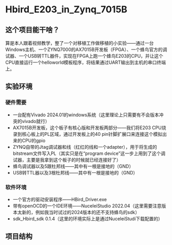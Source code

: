 # Hbird_E203_in_Zynq_7015B
## 这个项目能干啥？
算是本人跟着视频教学，整了一个对移植工作做移植的小实验——通过一台Windows主机、一个ZYNQ7000的AX7015B开发板（FPGA）、一个蜂鸟官方的调试器、一个USB转TTL器件，实现在FPGA上跑一个蜂鸟E203的CPU，并让这个CPU直接运行一个helloworld模板程序，将结果通过UART输出到主机的串口终端上。

## 实验环境
### 硬件需要
- 一台配有Vivado 2024.01的windows系统（这里理论上只需要有不会版本冲突的vivado就行）
- AX7015B开发板，这个板子有核心版和开发板两部分——我们将E203 CPU烧录到核心板上的PL区域，通过开发板上的40 pin针脚扩展口来连接这个模拟出来的CPU的gpio
- ZYNQ自带的Jtag调试器和线（红红的线和一个adapter），用于将生成的bitstream文件写入PL（其实只是在“program device”这一步上用到了这个调试器，主要是我拿到这个板子的时候就已经连接好了）
- 蜂鸟调试器以及5跟杜邦线——其中有一根是接地的（GND）
- USB转TTL器以及3根杜邦线——其中有一根是接地的（GND）

### 软件环境
- 一个官方的驱动安装程序——HBird_Driver.exe
- 带有openOCD的一个IDE环境——NuceleiStudio 2022.04（这里需要注意版本太新的，例如我当时试过的2024版本的还不支持蜂鸟的sdk）
- sdk_Hbird_sdk 0.1.4（这里的环境实际上是通过NuceleiStudi下载配置的）

## 项目结构
